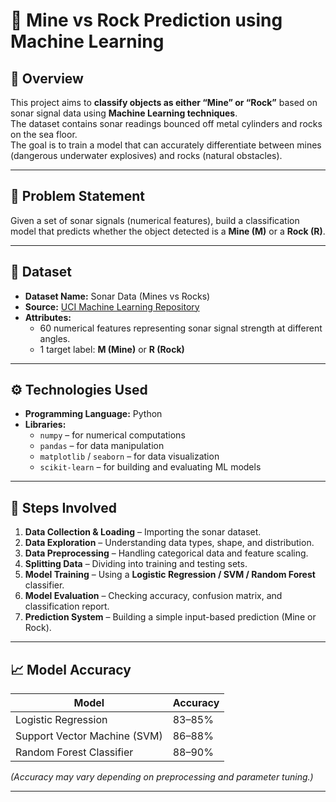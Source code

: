 # 🎯 Mine vs Rock Prediction using Machine Learning 

## 📘 Overview  
This project aims to **classify objects as either “Mine” or “Rock”** based on sonar signal data using **Machine Learning techniques**.  
The dataset contains sonar readings bounced off metal cylinders and rocks on the sea floor.  
The goal is to train a model that can accurately differentiate between mines (dangerous underwater explosives) and rocks (natural obstacles).  

---

## 🧠 Problem Statement  
Given a set of sonar signals (numerical features), build a classification model that predicts whether the object detected is a **Mine (M)** or a **Rock (R)**.

---

## 📂 Dataset  
- **Dataset Name:** Sonar Data (Mines vs Rocks)  
- **Source:** [UCI Machine Learning Repository](https://archive.ics.uci.edu/ml/datasets/Connectionist+Bench+%28Sonar%2C+Mines+vs.+Rocks%29)  
- **Attributes:**  
  - 60 numerical features representing sonar signal strength at different angles.  
  - 1 target label: **M (Mine)** or **R (Rock)**  

---

## ⚙️ Technologies Used  
- **Programming Language:** Python  
- **Libraries:**  
  - `numpy` – for numerical computations  
  - `pandas` – for data manipulation  
  - `matplotlib` / `seaborn` – for data visualization  
  - `scikit-learn` – for building and evaluating ML models  

---

## 🧩 Steps Involved  
1. **Data Collection & Loading** – Importing the sonar dataset.  
2. **Data Exploration** – Understanding data types, shape, and distribution.  
3. **Data Preprocessing** – Handling categorical data and feature scaling.  
4. **Splitting Data** – Dividing into training and testing sets.  
5. **Model Training** – Using a **Logistic Regression / SVM / Random Forest** classifier.  
6. **Model Evaluation** – Checking accuracy, confusion matrix, and classification report.  
7. **Prediction System** – Building a simple input-based prediction (Mine or Rock).  

---

## 📈 Model Accuracy  
| Model | Accuracy |
|--------|-----------|
| Logistic Regression | 83–85% |
| Support Vector Machine (SVM) | 86–88% |
| Random Forest Classifier | 88–90% |

*(Accuracy may vary depending on preprocessing and parameter tuning.)*

---
